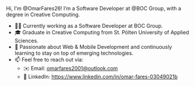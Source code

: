Hi, I'm @OmarFares26!
I’m a Software Developer at @BOC Group, with a degree in Creative Computing.
- 👨‍💻 Currently working as a Software Developer at BOC Group.
- 🎓 Graduate in Creative Computing from St. Pölten University of Applied Sciences.
- 🌱 Passionate about Web & Mobile Development and continuously learning to stay on top of emerging technologies.
- 📫 Feel free to reach out via:
  -  ✉️ Email: omarfares2001@outlook.com
  -  💼 LinkedIn: https://www.linkedin.com/in/omar-fares-03049021b
